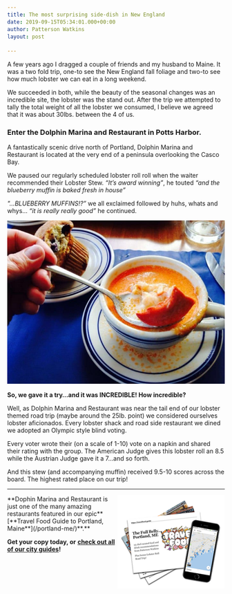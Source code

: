 ```yaml
---
title: The most surprising side-dish in New England
date: 2019-09-15T05:34:01.000+00:00
author: Patterson Watkins
layout: post

---
```

A few years ago I dragged a couple of friends and my husband to Maine. It was a two fold trip, one-to see the New England fall foliage and two-to see how much lobster we can eat in a long weekend.

We succeeded in both, while the beauty of the seasonal changes was an incredible site, the lobster was the stand out. After the trip we attempted to tally the total weight of all the lobster we consumed, I believe we agreed that it was about 30lbs. between the 4 of us.

### Enter the Dolphin Marina and Restaurant in Potts Harbor.

A fantastically scenic drive north of Portland, Dolphin Marina and Restaurant is located at the very end of a peninsula overlooking the Casco Bay.

We paused our regularly scheduled lobster roll roll when the waiter recommended their Lobster Stew. _“It’s award winning”_, he touted _“and the blueberry muffin is baked fresh in house”_

_"…BLUEBERRY MUFFINS!?”_ we all exclaimed followed by huhs, whats and whys… _“it is really really good”_ he continued.

![](/uploads/50cc7b2e7d5b4d87786508ea4e3ea5a0_featured_v2.jpg)

**So, we gave it a try…and it was INCREDIBLE! How incredible?**

Well, as Dolphin Marina and Restaurant was near the tail end of our lobster themed road trip (maybe around the 25lb. point) we considered ourselves lobster aficionados. Every lobster shack and road side restaurant we dined we adopted an Olympic style blind voting.

Every voter wrote their (on a scale of 1-10) vote on a napkin and shared their rating with the group. The American Judge gives this lobster roll an 8.5 while the Austrian Judge gave it a 7…and so forth.

And this stew (and accompanying muffin) received 9.5-10 scores across the board. The highest rated place on our trip!

***

<img src="/uploads/PORTME-full.png" alt="Portland Maine Guide" style="float:right;" />
**Dophin Marina and Restaurant is just one of the many amazing restaurants featured in our epic** [**Travel Food Guide to Portland, Maine**](/portland-me/)**.** 

**Get your copy today, or** [**check out all of our city guides**](#cities)**!**